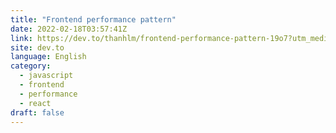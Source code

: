 ```yaml
---
title: "Frontend performance pattern"
date: 2022-02-18T03:57:41Z
link: https://dev.to/thanhlm/frontend-performance-pattern-19o7?utm_medium=RSS&utm_source=news.12bit.vn
site: dev.to
language: English
category:
  - javascript
  - frontend
  - performance
  - react
draft: false
---
```

